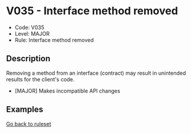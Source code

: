 # V035 - Interface method removed

* Code: V035
* Level: MAJOR
* Rule: Interface method removed

## Description

Removing a method from an interface (contract) may result in unintended results for the client's code.

* [MAJOR] Makes incompatible API changes

## Examples

[Go back to ruleset](../README.md)